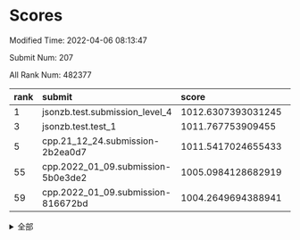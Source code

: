 # Scores

Modified Time: 2022-04-06 08:13:47

Submit Num: 207

All Rank Num: 482377

| rank |               submit               |       score        |       sigma        | pk_num |
| :--- | :--------------------------------- | :----------------- | :----------------- | :----- |
| 1    | jsonzb.test.submission_level_4     | 1012.6307393031245 | 0.7908891010735212 | 9322   |
| 3    | jsonzb.test.test_1                 | 1011.767753909455  | 0.7978453946191842 | 9318   |
| 5    | cpp.21_12_24.submission-2b2ea0d7   | 1011.5417024655433 | 0.7709253076315185 | 9323   |
| 55   | cpp.2022_01_09.submission-5b0e3de2 | 1005.0984128682919 | 0.7130500819186831 | 9322   |
| 59   | cpp.2022_01_09.submission-816672bd | 1004.2649694388941 | 0.7119432274632604 | 9321   |


<details>
<summary>全部</summary>

| rank |                 submit                 |       score        |       sigma        | pk_num |
| :--- | :------------------------------------- | :----------------- | :----------------- | :----- |
| 1    | jsonzb.test.submission_level_4         | 1012.6307393031245 | 0.7908891010735212 | 9322   |
| 2    | gobigger.level_3.submission_level_3_22 | 1012.1490144683024 | 0.7791122036403745 | 9321   |
| 3    | jsonzb.test.test_1                     | 1011.767753909455  | 0.7978453946191842 | 9318   |
| 4    | gobigger.level_3.submission_level_3_41 | 1011.6192655218699 | 0.8075859603018655 | 9320   |
| 5    | cpp.21_12_24.submission-2b2ea0d7       | 1011.5417024655433 | 0.7709253076315185 | 9323   |
| 6    | gobigger.level_3.submission_level_3_14 | 1011.506583993495  | 0.7830037010625314 | 9321   |
| 7    | gobigger.level_3.submission_level_3_45 | 1011.4298346198312 | 0.780919164354602  | 9322   |
| 8    | gobigger.level_3.submission_level_3_39 | 1011.3063437992054 | 0.7571217849368135 | 9323   |
| 9    | gobigger.level_3.submission_level_3_47 | 1011.2856408733107 | 0.7615437439151527 | 9316   |
| 10   | gobigger.level_3.submission_level_3_35 | 1011.2444155262193 | 0.7678670821182494 | 9319   |
| 11   | gobigger.level_3.submission_level_3_17 | 1011.2311334556317 | 0.7596185238305305 | 9321   |
| 12   | gobigger.level_3.submission_level_3_36 | 1011.0015068398286 | 0.7779858853631804 | 9325   |
| 13   | gobigger.level_3.submission_level_3_1  | 1010.9888932503737 | 0.7547118443591906 | 9320   |
| 14   | gobigger.level_3.submission_level_3_44 | 1010.9720701339078 | 0.7753265826250042 | 9323   |
| 15   | gobigger.level_3.submission_level_3_20 | 1010.9617948499866 | 0.7889965241610296 | 9326   |
| 16   | gobigger.level_3.submission_level_3_16 | 1010.9575008668446 | 0.7606613676908968 | 9322   |
| 17   | gobigger.level_3.submission_level_3_24 | 1010.9522446777829 | 0.7535080131398301 | 9324   |
| 18   | gobigger.level_3.submission_level_3_42 | 1010.7855223340256 | 0.7667886940943337 | 9322   |
| 19   | gobigger.level_3.submission_level_3_18 | 1010.7707347711189 | 0.7623203180522562 | 9324   |
| 20   | gobigger.level_3.submission_level_3_43 | 1010.7426282137457 | 0.7537446530044326 | 9321   |
| 21   | gobigger.level_3.submission_level_3_37 | 1010.6755613736955 | 0.7710493983789398 | 9324   |
| 22   | gobigger.level_3.submission_level_3_21 | 1010.5439448070402 | 0.7695217587595999 | 9325   |
| 23   | gobigger.level_3.submission_level_3_48 | 1010.3961520398816 | 0.7517697182866823 | 9325   |
| 24   | gobigger.level_3.submission_level_3_4  | 1010.3257149886847 | 0.7710230307146083 | 9322   |
| 25   | gobigger.level_3.submission_level_3_5  | 1010.3230511400334 | 0.7346480352639254 | 9326   |
| 26   | gobigger.level_3.submission_level_3_31 | 1010.2165329201435 | 0.7595477111361905 | 9324   |
| 27   | gobigger.level_3.submission_level_3_34 | 1010.1854780713321 | 0.7847469289197102 | 9321   |
| 28   | gobigger.level_3.submission_level_3_7  | 1010.1287579501382 | 0.7472928292137309 | 9328   |
| 29   | gobigger.level_3.submission_level_3_23 | 1010.0761357207782 | 0.7419689358054932 | 9325   |
| 30   | gobigger.level_3.submission_level_3_49 | 1010.0290228648922 | 0.7752392076455789 | 9319   |
| 31   | gobigger.level_3.submission_level_3_8  | 1009.8041285866593 | 0.751665034719712  | 9322   |
| 32   | gobigger.level_3.submission_level_3_38 | 1009.7835966160327 | 0.768977861007228  | 9318   |
| 33   | gobigger.level_3.submission_level_3_10 | 1009.7702430786458 | 0.7427087867241232 | 9317   |
| 34   | gobigger.level_3.submission_level_3_11 | 1009.6637759928616 | 0.7271612674091409 | 9321   |
| 35   | gobigger.level_3.submission_level_3_2  | 1009.6310362140085 | 0.785000668955238  | 9320   |
| 36   | gobigger.level_3.submission_level_3_29 | 1009.6232477640834 | 0.7452601657920044 | 9321   |
| 37   | gobigger.level_3.submission_level_3_28 | 1009.6163897884848 | 0.7476164841576604 | 9325   |
| 38   | gobigger.level_3.submission_level_3_19 | 1009.6155612858685 | 0.7519448298163216 | 9323   |
| 39   | gobigger.level_3.submission_level_3_0  | 1009.6039275114415 | 0.7502966362409594 | 9321   |
| 40   | gobigger.level_3.submission_level_3_46 | 1009.531634828051  | 0.7316015210903546 | 9323   |
| 41   | gobigger.level_3.submission_level_3_3  | 1009.3974553888702 | 0.7776027738255243 | 9317   |
| 42   | gobigger.level_3.submission_level_3_27 | 1009.3912631138837 | 0.7529707106509499 | 9320   |
| 43   | gobigger.level_3.submission_level_3_12 | 1009.362633965581  | 0.7375990481221544 | 9323   |
| 44   | gobigger.level_3.submission_level_3_13 | 1009.2751979746515 | 0.7351509125378196 | 9320   |
| 45   | gobigger.level_3.submission_level_3_15 | 1008.9842016438963 | 0.7272709289374762 | 9320   |
| 46   | gobigger.level_3.submission_level_3_30 | 1008.9396126179219 | 0.7460179804326864 | 9320   |
| 47   | gobigger.level_3.submission_level_3_25 | 1008.9031856174589 | 0.7326886574892348 | 9320   |
| 48   | gobigger.level_3.submission_level_3_9  | 1008.8730699757286 | 0.7345890601434665 | 9326   |
| 49   | gobigger.level_3.submission_level_3_40 | 1008.7637012064474 | 0.7423042248194761 | 9324   |
| 50   | gobigger.level_3.submission_level_3_32 | 1008.4036453854072 | 0.7648374963850909 | 9322   |
| 51   | gobigger.level_3.submission_level_3_33 | 1008.3815966282801 | 0.7444027155185765 | 9321   |
| 52   | gobigger.level_3.submission_level_3_26 | 1008.1544579057046 | 0.7468078766971251 | 9322   |
| 53   | gobigger.level_3.submission_level_3_6  | 1007.9264425037503 | 0.7644585142023692 | 9323   |
| 54   | gobigger.level_1.submission_level_1_35 | 1005.5452628655975 | 0.7234855405850529 | 9318   |
| 55   | cpp.2022_01_09.submission-5b0e3de2     | 1005.0984128682919 | 0.7130500819186831 | 9322   |
| 56   | gobigger.level_1.submission_level_1_26 | 1004.8588320851102 | 0.7249449040480749 | 9319   |
| 57   | gobigger.level_1.submission_level_1_34 | 1004.3181457545566 | 0.7248266093408712 | 9321   |
| 58   | gobigger.level_1.submission_level_1_30 | 1004.278868581199  | 0.7122104200471004 | 9324   |
| 59   | cpp.2022_01_09.submission-816672bd     | 1004.2649694388941 | 0.7119432274632604 | 9321   |
| 60   | gobigger.level_1.submission_level_1_39 | 1004.253135317437  | 0.7240863801259525 | 9322   |
| 61   | gobigger.level_1.submission_level_1_36 | 1004.1259502919447 | 0.7141385537141566 | 9320   |
| 62   | gobigger.level_1.submission_level_1_2  | 1003.8829075582887 | 0.7102297118686707 | 9320   |
| 63   | gobigger.level_1.submission_level_1_0  | 1003.8655781243388 | 0.7177381609250585 | 9324   |
| 64   | gobigger.level_1.submission_level_1_13 | 1003.8648205551924 | 0.7222421379597105 | 9323   |
| 65   | gobigger.level_1.submission_level_1_11 | 1003.7859228705585 | 0.7259931825307622 | 9319   |
| 66   | gobigger.level_1.submission_level_1_49 | 1003.7838281128925 | 0.7225899645101259 | 9320   |
| 67   | gobigger.level_1.submission_level_1_5  | 1003.7085146227026 | 0.7174354177813825 | 9328   |
| 68   | gobigger.level_1.submission_level_1_19 | 1003.6424839767712 | 0.7236336713228495 | 9325   |
| 69   | gobigger.level_1.submission_level_1_1  | 1003.598392616215  | 0.7200132122632135 | 9328   |
| 70   | gobigger.level_1.submission_level_1_31 | 1003.5520984122495 | 0.7118101194579524 | 9323   |
| 71   | gobigger.level_1.submission_level_1_20 | 1003.550951605645  | 0.7238113204637038 | 9320   |
| 72   | gobigger.level_1.submission_level_1_15 | 1003.507175601746  | 0.7182566899314302 | 9324   |
| 73   | gobigger.level_1.submission_level_1_40 | 1003.4826943136076 | 0.7082517751271004 | 9322   |
| 74   | gobigger.level_1.submission_level_1_25 | 1003.452843497423  | 0.7259648697334974 | 9316   |
| 75   | gobigger.level_1.submission_level_1_21 | 1003.4330401975288 | 0.7163773775944253 | 9322   |
| 76   | gobigger.level_1.submission_level_1_45 | 1003.3937045041937 | 0.7046653199216099 | 9321   |
| 77   | gobigger.level_1.submission_level_1_47 | 1003.3688956494935 | 0.7123486333895014 | 9319   |
| 78   | gobigger.level_1.submission_level_1_16 | 1003.3426928194517 | 0.7112420264577094 | 9320   |
| 79   | gobigger.level_1.submission_level_1_44 | 1003.3112960504584 | 0.7090711013088568 | 9323   |
| 80   | gobigger.level_1.submission_level_1_42 | 1003.3087004229664 | 0.7119504470553328 | 9322   |
| 81   | gobigger.level_1.submission_level_1_10 | 1003.2866782263676 | 0.7069127524230449 | 9321   |
| 82   | gobigger.level_1.submission_level_1_3  | 1003.274140974434  | 0.7090737579146392 | 9325   |
| 83   | gobigger.level_1.submission_level_1_9  | 1003.2410871073503 | 0.7205463813704451 | 9322   |
| 84   | gobigger.level_1.submission_level_1_41 | 1003.2065894102274 | 0.7114197687186523 | 9318   |
| 85   | gobigger.level_1.submission_level_1_37 | 1003.201317120241  | 0.7101176542832256 | 9325   |
| 86   | gobigger.level_1.submission_level_1_12 | 1003.1961414425984 | 0.7066711706678671 | 9318   |
| 87   | gobigger.level_1.submission_level_1_38 | 1003.1642658536588 | 0.7223294878807442 | 9322   |
| 88   | gobigger.level_1.submission_level_1_24 | 1003.1088860140069 | 0.7079507073851787 | 9318   |
| 89   | gobigger.level_1.submission_level_1_29 | 1002.9225593789674 | 0.7193562589121208 | 9315   |
| 90   | gobigger.level_1.submission_level_1_14 | 1002.9084222044575 | 0.7087636020154827 | 9321   |
| 91   | gobigger.level_1.submission_level_1_46 | 1002.8257855074346 | 0.7123714685032267 | 9325   |
| 92   | gobigger.level_1.submission_level_1_48 | 1002.7664762785115 | 0.7172724443914441 | 9327   |
| 93   | gobigger.level_1.submission_level_1_18 | 1002.6892448063335 | 0.7244560839755803 | 9322   |
| 94   | gobigger.level_1.submission_level_1_43 | 1002.6819849610896 | 0.7139050309158992 | 9318   |
| 95   | gobigger.level_1.submission_level_1_27 | 1002.6732457638008 | 0.7251572868886833 | 9314   |
| 96   | gobigger.level_1.submission_level_1_17 | 1002.6434084230559 | 0.7191611816789363 | 9326   |
| 97   | gobigger.level_1.submission_level_1_22 | 1002.6345972969777 | 0.7100855035860506 | 9324   |
| 98   | gobigger.level_1.submission_level_1_4  | 1002.5533800916124 | 0.712964148399668  | 9317   |
| 99   | gobigger.level_1.submission_level_1_28 | 1002.3850401810021 | 0.7090301429463277 | 9317   |
| 100  | gobigger.level_1.submission_level_1_8  | 1002.1850524489812 | 0.7235425894448363 | 9323   |
| 101  | gobigger.level_1.submission_level_1_33 | 1002.1652589563367 | 0.7144064915888038 | 9320   |
| 102  | gobigger.level_1.submission_level_1_7  | 1002.0440181780549 | 0.7086203164893304 | 9320   |
| 103  | gobigger.level_1.submission_level_1_23 | 1002.0197711180431 | 0.7139057114851298 | 9323   |
| 104  | gobigger.level_1.submission_level_1_32 | 1001.9132964769904 | 0.7062489121711124 | 9317   |
| 105  | gobigger.level_1.submission_level_1_6  | 1001.3098620812065 | 0.712824234928132  | 9322   |
| 106  | gobigger.random.submission_random_13   | 997.1530674850081  | 0.7013591947749437 | 9321   |
| 107  | gobigger.random.submission_random_34   | 997.144305214094   | 0.7077268311685538 | 9328   |
| 108  | gobigger.random.submission_random_11   | 997.0537235750102  | 0.7033370721688722 | 9321   |
| 109  | gobigger.random.submission_random_8    | 996.9798894351359  | 0.6982965393827513 | 9320   |
| 110  | gobigger.random.submission_random_48   | 996.8747995824015  | 0.7106854944478617 | 9321   |
| 111  | gobigger.random.submission_random_39   | 996.8666601116093  | 0.7056499074449004 | 9322   |
| 112  | gobigger.random.submission_random_16   | 996.8576704283826  | 0.7136677826079842 | 9320   |
| 113  | gobigger.random.submission_random_18   | 996.7806736900163  | 0.6970740035758579 | 9322   |
| 114  | gobigger.random.submission_random_6    | 996.7148965419735  | 0.7171327921818585 | 9323   |
| 115  | gobigger.random.submission_random_0    | 996.6283066417064  | 0.7020431161359815 | 9321   |
| 116  | gobigger.random.submission_random_46   | 996.6022654372689  | 0.7161902245459623 | 9320   |
| 117  | gobigger.random.submission_random_33   | 996.5210044748068  | 0.7067066546273051 | 9318   |
| 118  | gobigger.random.submission_random_41   | 996.3888585094444  | 0.721668403178237  | 9324   |
| 119  | gobigger.random.submission_random_10   | 996.3815659678471  | 0.7206467100070327 | 9328   |
| 120  | gobigger.random.submission_random_20   | 996.3477173583683  | 0.7085347018019632 | 9324   |
| 121  | gobigger.random.submission_random_31   | 996.3398743334699  | 0.6948676318886085 | 9318   |
| 122  | gobigger.random.submission_random_14   | 996.3226660649888  | 0.718503178465862  | 9318   |
| 123  | gobigger.random.submission_random_22   | 996.320223722342   | 0.7023146666070984 | 9323   |
| 124  | gobigger.random.submission_random_5    | 996.2386294130112  | 0.7077446720980574 | 9322   |
| 125  | gobigger.random.submission_random_25   | 996.2165203344733  | 0.7013893391791282 | 9318   |
| 126  | gobigger.random.submission_random_1    | 996.2120007078422  | 0.7160487876675505 | 9324   |
| 127  | gobigger.random.submission_random_23   | 996.1662841405114  | 0.7038408055462193 | 9317   |
| 128  | gobigger.random.submission_random_32   | 996.1597776209314  | 0.714524599974975  | 9322   |
| 129  | gobigger.random.submission_random_7    | 996.1309069982028  | 0.7092375768069692 | 9320   |
| 130  | gobigger.random.submission_random_24   | 996.0362689358013  | 0.7123358170929937 | 9322   |
| 131  | gobigger.random.submission_random_36   | 995.9542639510953  | 0.716991423286454  | 9316   |
| 132  | gobigger.random.submission_random_17   | 995.9514042670476  | 0.7211832754790083 | 9317   |
| 133  | gobigger.random.submission_random_49   | 995.8969117299022  | 0.7124052060241173 | 9323   |
| 134  | gobigger.random.submission_random_43   | 995.8716097586264  | 0.7140615808820574 | 9322   |
| 135  | gobigger.random.submission_random_38   | 995.8018828180545  | 0.7054235337433593 | 9323   |
| 136  | gobigger.random.submission_random_37   | 995.7993566703594  | 0.7032582496309364 | 9316   |
| 137  | gobigger.random.submission_random_3    | 995.7250327846795  | 0.703791381892143  | 9320   |
| 138  | gobigger.random.submission_random_19   | 995.6939080986749  | 0.7088135863305325 | 9320   |
| 139  | gobigger.random.submission_random_27   | 995.679417247496   | 0.7106502397079747 | 9320   |
| 140  | gobigger.random.submission_random_2    | 995.608797219193   | 0.7048092188852141 | 9324   |
| 141  | gobigger.random.submission_random_26   | 995.5927803122645  | 0.7215355187736069 | 9316   |
| 142  | gobigger.random.submission_random_30   | 995.5873334515821  | 0.7143598154437137 | 9324   |
| 143  | gobigger.random.submission_random_9    | 995.576019809771   | 0.7110777833955194 | 9321   |
| 144  | gobigger.random.submission_random_12   | 995.5372266508939  | 0.7226401025824437 | 9322   |
| 145  | gobigger.random.submission_random_42   | 995.4410070475442  | 0.7049172509632613 | 9317   |
| 146  | gobigger.random.submission_random_21   | 995.3760095496027  | 0.7046826483776365 | 9317   |
| 147  | gobigger.random.submission_random_4    | 995.3687982934364  | 0.7093140232901214 | 9322   |
| 148  | gobigger.random.submission_random_35   | 995.3486295749266  | 0.731173765733298  | 9324   |
| 149  | gobigger.random.submission_random_44   | 995.2939744196499  | 0.7090690026572588 | 9322   |
| 150  | gobigger.random.submission_random_28   | 995.2905907956157  | 0.736982398081485  | 9325   |
| 151  | gobigger.random.submission_random_40   | 995.2508217181154  | 0.7079815868304222 | 9328   |
| 152  | gobigger.random.submission_random_15   | 995.2402686979713  | 0.7330811005281749 | 9323   |
| 153  | gobigger.random.submission_random_45   | 995.2264437046014  | 0.727147675095812  | 9319   |
| 154  | gobigger.random.submission_random_47   | 994.7349335689157  | 0.7306410798472974 | 9316   |
| 155  | gobigger.random.submission_random_29   | 994.4900000920461  | 0.7092812581646448 | 9322   |
| 156  | gobigger.level_2.submission_level_2_16 | 993.9700850502038  | 0.7376804231707881 | 9323   |
| 157  | gobigger.level_2.submission_level_2_35 | 993.8401928865649  | 0.7366986624157842 | 9323   |
| 158  | gobigger.level_2.submission_level_2_31 | 993.6311032365229  | 0.7366389820820288 | 9319   |
| 159  | gobigger.level_2.submission_level_2_6  | 993.624865649896   | 0.7378043235395951 | 9324   |
| 160  | gobigger.level_2.submission_level_2_47 | 993.5486996087516  | 0.7449525580526388 | 9320   |
| 161  | gobigger.level_2.submission_level_2_23 | 993.5298243799058  | 0.7494859905157906 | 9316   |
| 162  | gobigger.level_2.submission_level_2_18 | 993.3748540818456  | 0.7137674008155689 | 9320   |
| 163  | gobigger.level_2.submission_level_2_21 | 993.1368897450767  | 0.7310615366753928 | 9326   |
| 164  | gobigger.level_2.submission_level_2_38 | 993.1006024673704  | 0.7342446819285925 | 9323   |
| 165  | gobigger.level_2.submission_level_2_5  | 993.0371422102381  | 0.7455846604357449 | 9322   |
| 166  | gobigger.level_2.submission_level_2_46 | 992.7865956610789  | 0.7260455902976017 | 9321   |
| 167  | gobigger.level_2.submission_level_2_34 | 992.668677950053   | 0.7428435399770307 | 9320   |
| 168  | gobigger.level_2.submission_level_2_0  | 992.6385421565951  | 0.7369577177530594 | 9321   |
| 169  | gobigger.level_2.submission_level_2_3  | 992.6098710558961  | 0.7341437241574571 | 9326   |
| 170  | gobigger.level_2.submission_level_2_45 | 992.5788550717729  | 0.7518497329592947 | 9316   |
| 171  | gobigger.level_2.submission_level_2_39 | 992.5530278859266  | 0.7337224784629182 | 9323   |
| 172  | gobigger.level_2.submission_level_2_32 | 992.372234851467   | 0.7492892442977299 | 9324   |
| 173  | gobigger.level_2.submission_level_2_9  | 992.3415315474831  | 0.7408767501304879 | 9322   |
| 174  | gobigger.level_2.submission_level_2_33 | 992.2665829026979  | 0.7695706628458419 | 9321   |
| 175  | gobigger.level_2.submission_level_2_7  | 992.2316733912604  | 0.7653701580525865 | 9317   |
| 176  | gobigger.level_2.submission_level_2_13 | 992.22625830308    | 0.7547127393189385 | 9315   |
| 177  | gobigger.level_2.submission_level_2_10 | 992.2126111312944  | 0.734721244767985  | 9316   |
| 178  | gobigger.level_2.submission_level_2_26 | 992.2040328936961  | 0.7603033986989697 | 9321   |
| 179  | gobigger.level_2.submission_level_2_30 | 992.1934062821255  | 0.7469895733525648 | 9318   |
| 180  | gobigger.level_2.submission_level_2_24 | 992.0969313626947  | 0.7368550244108136 | 9324   |
| 181  | gobigger.level_2.submission_level_2_37 | 992.0097826670888  | 0.7488730728644312 | 9321   |
| 182  | gobigger.level_2.submission_level_2_43 | 991.9957867813858  | 0.7406770173977512 | 9322   |
| 183  | gobigger.level_2.submission_level_2_36 | 991.981945757944   | 0.748549948343282  | 9320   |
| 184  | gobigger.level_2.submission_level_2_40 | 991.9392577828548  | 0.7462076133697597 | 9319   |
| 185  | gobigger.level_2.submission_level_2_11 | 991.8766376420507  | 0.7344070635482545 | 9325   |
| 186  | gobigger.level_2.submission_level_2_25 | 991.8476115716018  | 0.7591235745478013 | 9320   |
| 187  | gobigger.level_2.submission_level_2_2  | 991.8349962851183  | 0.7481599895661976 | 9323   |
| 188  | gobigger.level_2.submission_level_2_48 | 991.798631421223   | 0.7389327239909486 | 9323   |
| 189  | gobigger.level_2.submission_level_2_14 | 991.7956424177531  | 0.754016574131405  | 9321   |
| 190  | gobigger.level_2.submission_level_2_49 | 991.695524158625   | 0.7292839700179627 | 9317   |
| 191  | gobigger.level_2.submission_level_2_19 | 991.6519853465456  | 0.755030577705394  | 9317   |
| 192  | gobigger.level_2.submission_level_2_12 | 991.5822156618203  | 0.7515169960103465 | 9323   |
| 193  | gobigger.level_2.submission_level_2_29 | 991.5673185592038  | 0.7524145946503169 | 9323   |
| 194  | gobigger.level_2.submission_level_2_4  | 991.5669977411158  | 0.7406713544433507 | 9317   |
| 195  | gobigger.level_2.submission_level_2_15 | 991.5637702576685  | 0.7842075294936002 | 9319   |
| 196  | gobigger.level_2.submission_level_2_1  | 991.4995299734767  | 0.7708100674292484 | 9317   |
| 197  | gobigger.level_2.submission_level_2_28 | 991.3447322107772  | 0.7493344155933792 | 9322   |
| 198  | gobigger.level_2.submission_level_2_20 | 991.3314009116281  | 0.7501207675581324 | 9326   |
| 199  | gobigger.level_2.submission_level_2_22 | 991.3190745708675  | 0.7672254209366087 | 9320   |
| 200  | gobigger.level_2.submission_level_2_27 | 991.23135335948    | 0.758369053677256  | 9317   |
| 201  | gobigger.level_2.submission_level_2_44 | 991.2159064485246  | 0.756249864600932  | 9320   |
| 202  | gobigger.level_2.submission_level_2_17 | 991.1354082087861  | 0.7486986933316916 | 9326   |
| 203  | gobigger.level_2.submission_level_2_41 | 991.0062609774973  | 0.7344894842511058 | 9323   |
| 204  | gobigger.level_2.submission_level_2_42 | 990.8873676473193  | 0.7544761420257612 | 9322   |
| 205  | gobigger.level_2.submission_level_2_8  | 990.784104390915   | 0.7644015444396485 | 9318   |
| 206  | gobigger.none.submission_none_0        | 978.4250033153266  | 1.2806922740776538 | 9324   |
| 207  | gobigger.none.submission_none_1        | 975.1082929886072  | 1.4900261829259502 | 9322   |

</details>